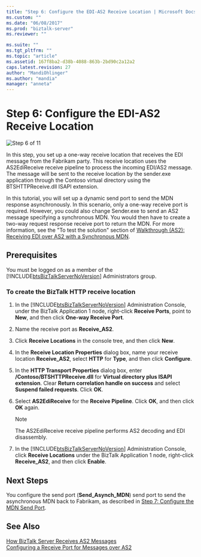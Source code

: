```yaml
---
title: "Step 6: Configure the EDI-AS2 Receive Location | Microsoft Docs"
ms.custom: ""
ms.date: "06/08/2017"
ms.prod: "biztalk-server"
ms.reviewer: ""

ms.suite: ""
ms.tgt_pltfrm: ""
ms.topic: "article"
ms.assetid: 167f8ba2-d38b-4088-863b-2bd90c2a12a2
caps.latest.revision: 27
author: "MandiOhlinger"
ms.author: "mandia"
manager: "anneta"
---
```

# Step 6: Configure the EDI-AS2 Receive Location
![Step 6 of 11](../core/media/tut-step6-of-11.gif "Tut_Step6_of_11")  
  
 In this step, you set up a one-way receive location that receives the EDI message from the Fabrikam party. This receive location uses the AS2EdiReceive receive pipeline to process the incoming EDI/AS2 message. The message will be sent to the receive location by the sender.exe application through the Contoso virtual directory using the BTSHTTPReceive.dll ISAPI extension.  
  
 In this tutorial, you will set up a dynamic send port to send the MDN response asynchronously. In this scenario, only a one-way receive port is required. However, you could also change Sender.exe to send an AS2 message specifying a synchronous MDN. You would then have to create a two-way request response receive port to return the MDN. For more information, see the "To test the solution" section of [Walkthrough (AS2): Receiving EDI over AS2 with a Synchronous MDN](../core/walkthrough-as2-receiving-edi-over-as2-with-a-synchronous-mdn.md).  
  
## Prerequisites  
 You must be logged on as a member of the [!INCLUDE[btsBizTalkServerNoVersion](../includes/btsbiztalkservernoversion-md.md)] Administrators group.  
  
### To create the BizTalk HTTP receive location  
  
1. In the [!INCLUDE[btsBizTalkServerNoVersion](../includes/btsbiztalkservernoversion-md.md)] Administration Console, under the BizTalk Application 1 node, right-click **Receive Ports**, point to **New**, and then click **One-way Receive Port**.  
  
2. Name the receive port as **Receive_AS2**.  
  
3. Click **Receive Locations** in the console tree, and then click **New**.  
  
4. In the **Receive Location Properties** dialog box, name your receive location **Receive_AS2**, select **HTTP** for **Type**, and then click **Configure**.  
  
5. In the **HTTP Transport Properties** dialog box, enter **/Contoso/BTSHTTPReceive.dll** for **Virtual directory plus ISAPI extension**. Clear **Return correlation handle on success** and select **Suspend failed requests**. Click **OK**.  
  
6. Select **AS2EdiReceive** for the **Receive Pipeline**. Click **OK**, and then click **OK** again.  
  
   > [!NOTE]
   >  The AS2EdiReceive receive pipeline performs AS2 decoding and EDI disassembly.  
  
7. In the [!INCLUDE[btsBizTalkServerNoVersion](../includes/btsbiztalkservernoversion-md.md)] Administration Console, click **Receive Locations** under the BizTalk Application 1 node, right-click **Receive_AS2**, and then click **Enable**.  
  
## Next Steps  
 You configure the send port (**Send_Asynch_MDN**) send port to send the asynchronous MDN back to Fabrikam, as described in [Step 7: Configure the MDN Send Port](../core/step-7-configure-the-mdn-send-port.md).  
  
## See Also  
 [How BizTalk Server Receives AS2 Messages](../core/how-biztalk-server-receives-as2-messages.md)   
 [Configuring a Receive Port for Messages over AS2](../core/configuring-a-receive-port-for-messages-over-as2.md)
